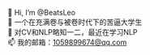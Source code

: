 👋 Hi, I’m @BeatsLeo<br>
👀 一个在充满卷与被卷时代下的苦逼大学生<br>
🌱 对CV和NLP略知一二，最近在学习NLP<br>
📫 我的邮箱：1059899674@qq.com<br>
